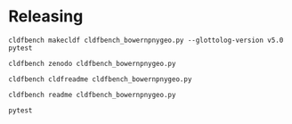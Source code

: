 # Releasing

```shell
cldfbench makecldf cldfbench_bowernpnygeo.py --glottolog-version v5.0
pytest
```

```shell
cldfbench zenodo cldfbench_bowernpnygeo.py
```

```shell
cldfbench cldfreadme cldfbench_bowernpnygeo.py 
```

```shell
cldfbench readme cldfbench_bowernpnygeo.py 
```

```shell
pytest
```